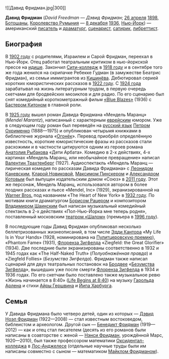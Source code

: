 ![[Давид Фридман.jpg|300]]

**Давид Фридман** (*David Freedman* — *Дэвид Фридман*; [26 апреля](https://ru.wikipedia.org/wiki/26_апреля) [1898](https://ru.wikipedia.org/wiki/1898), [Ботошаны](https://ru.wikipedia.org/wiki/Ботошани), [Королевство Румыния](https://ru.wikipedia.org/wiki/Королевство_Румыния) — [8 декабря](https://ru.wikipedia.org/wiki/8_декабря) [1936](https://ru.wikipedia.org/wiki/1936), [Нью-Йорк](https://ru.wikipedia.org/wiki/Нью-Йорк)) — американский [писатель](https://ru.wikipedia.org/wiki/Писатель) и [драматург](https://ru.wikipedia.org/wiki/Драматург), [сценарист](https://ru.wikipedia.org/wiki/Сценарист), [сатирик](https://ru.wikipedia.org/wiki/Сатирик), [либреттист](https://ru.wikipedia.org/wiki/Либреттист).

## Биография

В [1902 году](https://ru.wikipedia.org/wiki/1902_год) с родителями, Израилем и Сарой Фридман, переехал в Нью-Йорк. Отец работал театральным критиком в нью-йоркской прессе на [идише](https://ru.wikipedia.org/wiki/Идиш). Закончил [Сити-колледж](https://ru.wikipedia.org/wiki/Сити-колледж) в [1918 году](https://ru.wikipedia.org/wiki/1918_год) и в сентябре того же года женился на скрипачке Ребекке Гудман (в замужестве Беатрис Фридман), из семьи иммигрантов из [Кишинёва](https://ru.wikipedia.org/wiki/Кишинёв). Дебютировал серией коротких юмористических рассказов в [1922 году](https://ru.wikipedia.org/wiki/1922_год). С [1924 года](https://ru.wikipedia.org/wiki/1924_год) зарабатывал на жизнь литературным трудом, в первую очередь скетчами для бродвейских мюзиклов и для радио. По его сценарию был снят комедийный  короткометражный фильм [«Blue Blazes»](https://en.wikipedia.org/wiki/Blue_Blazes) (1936) с [Бастером Китоном](https://ru.wikipedia.org/wiki/Китон,_Бастер) в главной роли.

В [1925 году](https://ru.wikipedia.org/wiki/1925_год) вышел роман Давида Фридмана «Мендель Маранц» (*Mendel Marantz*), написанный с характерным [еврейским](https://ru.wikipedia.org/wiki/Еврей) юмором. Уже в следующем году роман был переведён на [русский язык](https://ru.wikipedia.org/wiki/Русский_язык) [Петром Охрименко](https://ru.wikipedia.org/w/index.php?title=Охрименко,_Пётр_Фёдорович&action=edit&redlink=1) (1888—1975) и опубликован четырьмя книжками в библиотечке журнала «[Огонёк](https://ru.wikipedia.org/wiki/Огонёк)». Перевод приобрёл определённую известность, короткие юмористические  фразы из рассказов стали расхожими и в частности цитируются одним из  героев романа [Анатолия Рыбакова](https://ru.wikipedia.org/wiki/Рыбаков,_Анатолий_Наумович) «Дети Арбата». Комедию в 2-х действиях, 4-х картинах «Мендель Маранц, или необычайное превращение» написал [Валентин Трахтенберг](https://ru.wikipedia.org/wiki/Трахтенберг,_Валентин_Артурович) (1927). Аудиоспектакль «Мендель Маранц — лирическая комедия по рассказам Давида Фридмана» с [Леонидом Каневским](https://ru.wikipedia.org/wiki/Каневский,_Леонид_Семёнович), [Кларой Новиковой](https://ru.wikipedia.org/wiki/Новикова,_Клара_Борисовна), [Максимом Пинскером](https://ru.wikipedia.org/w/index.php?title=Пинскер_Максим_Гарриевич&action=edit&redlink=1) и [Александром Котовым](https://ru.wikipedia.org/wiki/Котов,_Александр_Евгеньевич) был выпущен издательским домом «Союз» в [2011 году](https://ru.wikipedia.org/wiki/2011_год). Этот же персонаж, Мендель Маранц, использовался автором в более поздних рассказах и пьесе «Mendel, Inc» (1929), экранизированной на [Warner Bros.](https://ru.wikipedia.org/wiki/Warner_Bros.) под названием «The Heart of New York» в [1932 году](https://ru.wikipedia.org/wiki/1932_год). По мотивам книги драматургом [Борисом Рацером](https://ru.wikipedia.org/wiki/Рацер,_Борис_Михайлович) и композитором [Владимиром Шаинским](https://ru.wikipedia.org/wiki/Шаинский,_Владимир_Яковлевич) был написан музыкальный комедийный спектакль в 2-х действиях «Пол-Нью-Йорка мне теперь родня», поставленный московским [театром «Шалом»](https://ru.wikipedia.org/wiki/Шалом_(театр)) (премьера в [1996 году](https://ru.wikipedia.org/wiki/1996_год)).

В последующие годы Давид Фридман опубликовал несколько беллетризованных жизнеописаний, в том числе [Эдди Кантора](https://ru.wikipedia.org/wiki/Кантор,_Эдди) «My Life Is in Your Hands» (1928, номинирована на [Пулитцеровскую премию](https://ru.wikipedia.org/wiki/Пулитцеровская_премия)), «Phantom Fame» (1931), [Флоренза Зигфелда](https://ru.wikipedia.org/wiki/Зигфелд,_Флоренз) «Ziegfeld: the Great Glorifier» (1934). Две последние были  экранизированы соответственно в 1932 и 1945 годах как «The Half-Naked  Truth» (*Полуобнажённая правда*) и «Ziegfeld Follies» (*Безумства Зигфелда*). Фридман также написал сценарий для двух театральных постановок на [Бродвее](https://ru.wikipedia.org/wiki/Бродвейский_театр) «[Безумства Зигфелда](https://ru.wikipedia.org/wiki/Безумства_Зигфелда)», вышедших уже после смерти [Флоренза Зигфелда](https://ru.wikipedia.org/wiki/Зигфелд,_Флоренз) в 1934 и 1936 годах. По его скетчам было поставлено также музыкальное ревю «Жизнь начинается в 8:40» ([Life Begins at 8:40](https://en.wikipedia.org/wiki/Life_Begins_at_8:40)) на музыку [Гарольда Арлена](https://ru.wikipedia.org/wiki/Арлен,_Гарольд) и стихи [Айры Гершвина](https://ru.wikipedia.org/wiki/Гершвин,_Айра) и [Йипа Харбурга](https://en.wikipedia.org/wiki/Yip_Harburg).

## Семья

У Давида Фридмана было четверо детей, один из которых — [Дэвид Ноэл Фридман](https://en.wikipedia.org/wiki/David_Noel_Freedman) (1922—2008) — стал известным востоковедом, библеистом и археологом. Другой сын — [Бенедикт Фридман](https://en.wikipedia.org/wiki/Benedict_Freedman) (1919—2012) — как и отец стал писателем (десять из его романов были написаны в соавторстве с женой — [Нэнси Фридман](https://en.wikipedia.org/wiki/Nancy_Freedman), урождённой Марс, 1920—2010), был также профессором математики [Оксидентал-колледжа](https://en.wikipedia.org/wiki/Occidental_College) в [Лос-Анджелесе](https://ru.wikipedia.org/wiki/Лос-Анджелес) (отдельные научные труды были им написаны совместно с сыном — математиком [Майклом Фридманом](https://ru.wikipedia.org/wiki/Фридман,_Майкл)).